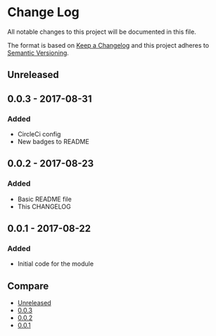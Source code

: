 # Change Log
All notable changes to this project will be documented in this file.

The format is based on [Keep a Changelog](http://keepachangelog.com/)
and this project adheres to [Semantic Versioning](http://semver.org/).

## Unreleased

## 0.0.3 - 2017-08-31
### Added
- CircleCi config
- New badges to README

## 0.0.2 - 2017-08-23
### Added
- Basic README file
- This CHANGELOG

## 0.0.1 - 2017-08-22
### Added
- Initial code for the module

## Compare
- [Unreleased](https://github.com/LKay/react-transition-replace/compare/v0.0.3...HEAD)
- [0.0.3](https://github.com/LKay/react-transition-replace/compare/v0.0.2...v0.0.3)
- [0.0.2](https://github.com/LKay/react-transition-replace/compare/v0.0.1...v0.0.2)
- [0.0.1](https://github.com/LKay/react-transition-replace/compare/5a6be1d...v0.0.1)
